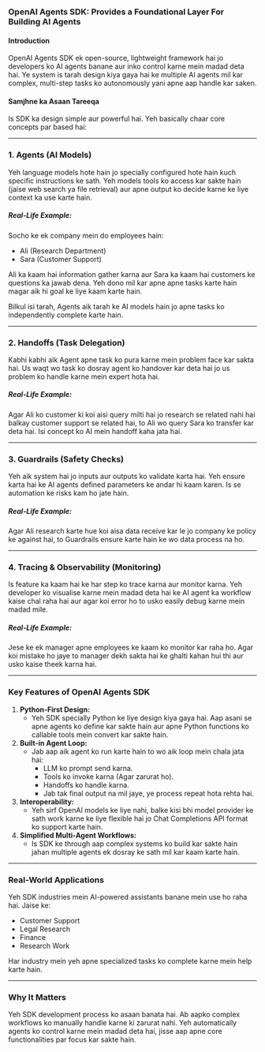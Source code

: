### OpenAI Agents SDK: Provides a Foundational Layer For Building AI Agents

#### Introduction

OpenAI Agents SDK ek open-source, lightweight framework hai jo developers ko AI agents banane aur inko control karne mein madad deta hai. Ye system is tarah design kiya gaya hai ke multiple AI agents mil kar complex, multi-step tasks ko autonomously yani apne aap handle kar saken.

#### Samjhne ka Asaan Tareeqa

Is SDK ka design simple aur powerful hai. Yeh basically chaar core concepts par based hai:

---

### 1. Agents (AI Models)

Yeh language models hote hain jo specially configured hote hain kuch specific instructions ke sath. Yeh models tools ko access kar sakte hain (jaise web search ya file retrieval) aur apne output ko decide karne ke liye context ka use karte hain.

##### Real-Life Example:

Socho ke ek company mein do employees hain:

* Ali (Research Department)
* Sara (Customer Support)

Ali ka kaam hai information gather karna aur Sara ka kaam hai customers ke questions ka jawab dena. Yeh dono mil kar apne apne tasks karte hain magar aik hi goal ke liye kaam karte hain.

Bilkul isi tarah, Agents aik tarah ke AI models hain jo apne tasks ko independently complete karte hain.

---

### 2. Handoffs (Task Delegation)

Kabhi kabhi aik Agent apne task ko pura karne mein problem face kar sakta hai. Us waqt wo task ko dosray agent ko handover kar deta hai jo us problem ko handle karne mein expert hota hai.

##### Real-Life Example:

Agar Ali ko customer ki koi aisi query milti hai jo research se related nahi hai balkay customer support se related hai, to Ali wo query Sara ko transfer kar deta hai. Isi concept ko AI mein handoff kaha jata hai.

---

### 3. Guardrails (Safety Checks)

Yeh aik system hai jo inputs aur outputs ko validate karta hai. Yeh ensure karta hai ke AI agents defined parameters ke andar hi kaam karen. Is se automation ke risks kam ho jate hain.

##### Real-Life Example:

Agar Ali research karte hue koi aisa data receive kar le jo company ke policy ke against hai, to Guardrails ensure karte hain ke wo data process na ho.

---

### 4. Tracing & Observability (Monitoring)

Is feature ka kaam hai ke har step ko trace karna aur monitor karna. Yeh developer ko visualise karne mein madad deta hai ke AI agent ka workflow kaise chal raha hai aur agar koi error ho to usko easily debug karne mein madad mile.

##### Real-Life Example:

Jese ke ek manager apne employees ke kaam ko monitor kar raha ho. Agar koi mistake ho jaye to manager dekh sakta hai ke ghalti kahan hui thi aur usko kaise theek karna hai.

---

### Key Features of OpenAI Agents SDK

1. **Python-First Design:**
   * Yeh SDK specially Python ke liye design kiya gaya hai. Aap asani se apne agents ko define kar sakte hain aur apne Python functions ko callable tools mein convert kar sakte hain.
2. **Built-in Agent Loop:**
   * Jab aap aik agent ko run karte hain to wo aik loop mein chala jata hai:
     * LLM ko prompt send karna.
     * Tools ko invoke karna (Agar zarurat ho).
     * Handoffs ko handle karna.
     * Jab tak final output na mil jaye, ye process repeat hota rehta hai.
3. **Interoperability:**
   * Yeh sirf OpenAI models ke liye nahi, balke kisi bhi model provider ke sath work karne ke liye flexible hai jo Chat Completions API format ko support karte hain.
4. **Simplified Multi-Agent Workflows:**
   * Is SDK ke through aap complex systems ko build kar sakte hain jahan multiple agents ek dosray ke sath mil kar kaam karte hain.

---

### Real-World Applications

Yeh SDK industries mein AI-powered assistants banane mein use ho raha hai. Jaise ke:

* Customer Support
* Legal Research
* Finance
* Research Work

Har industry mein yeh apne specialized tasks ko complete karne mein help karte hain.

---

### Why It Matters

Yeh SDK development process ko asaan banata hai. Ab aapko complex workflows ko manually handle karne ki zarurat nahi. Yeh automatically agents ko control karne mein madad deta hai, jisse aap apne core functionalities par focus kar sakte hain.


